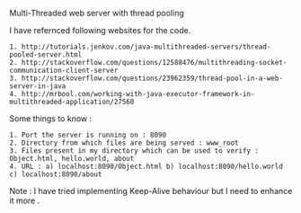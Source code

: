 Multi-Threaded web server with thread pooling

I have refernced following websites for the code.

    1. http://tutorials.jenkov.com/java-multithreaded-servers/thread-pooled-server.html
    2. http://stackoverflow.com/questions/12588476/multithreading-socket-communication-client-server
    3. http://stackoverflow.com/questions/23962359/thread-pool-in-a-web-server-in-java
    4. http://mrbool.com/working-with-java-executor-framework-in-multithreaded-application/27560

Some things to know :

    1. Port the server is running on : 8090
    2. Directory from which files are being served : www_root
    3. Files present in my directory which can be used to verify : Object.html, hello.world, about
    4. URL : a) localhost:8090/Object.html b) localhost:8090/hello.world c) localhost:8090/about

Note : I have tried implementing Keep-Alive behaviour but I need to enhance it more .

